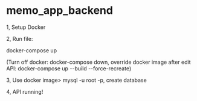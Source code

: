 # memo_app_backend
<p>1, Setup Docker</p>

<p>2, Run file:</p>
<p>docker-compose up</p>
<p>(Turn off docker: docker-compose down, override docker image after edit API: docker-compose up --build --force-recreate)</p>
<p>3, Use docker image> mysql -u root -p, create database</p>
<p>4, API running!</p>
